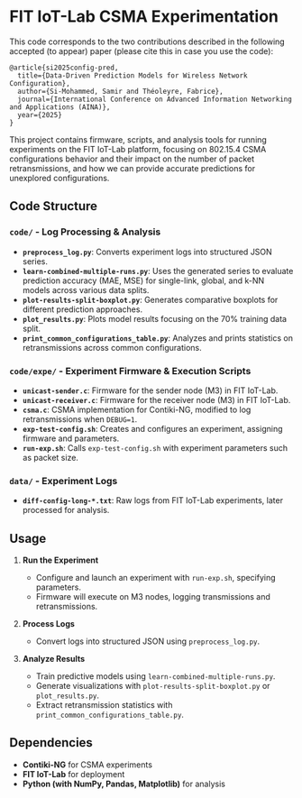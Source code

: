 # FIT IoT-Lab CSMA Experimentation

This code corresponds to the two contributions described in the following accepted (to appear) paper (please cite this in case you use the code):

```
@article{si2025config-pred,
  title={Data-Driven Prediction Models for Wireless Network Configuration},
  author={Si-Mohammed, Samir and Théoleyre, Fabrice},
  journal={International Conference on Advanced Information Networking and Applications (AINA)},
  year={2025}
}
```

This project contains firmware, scripts, and analysis tools for running experiments on the FIT IoT-Lab platform, focusing on 802.15.4 CSMA configurations behavior and their impact on the number of packet retransmissions, and how we can provide accurate predictions for unexplored configurations.

## Code Structure

### `code/` - Log Processing & Analysis

- **`preprocess_log.py`**: Converts experiment logs into structured JSON series.
- **`learn-combined-multiple-runs.py`**: Uses the generated series to evaluate prediction accuracy (MAE, MSE) for single-link, global, and k-NN models across various data splits.
- **`plot-results-split-boxplot.py`**: Generates comparative boxplots for different prediction approaches.
- **`plot_results.py`**: Plots model results focusing on the 70% training data split.
- **`print_common_configurations_table.py`**: Analyzes and prints statistics on retransmissions across common configurations.

### `code/expe/` - Experiment Firmware & Execution Scripts

- **`unicast-sender.c`**: Firmware for the sender node (M3) in FIT IoT-Lab.
- **`unicast-receiver.c`**: Firmware for the receiver node (M3) in FIT IoT-Lab.
- **`csma.c`**: CSMA implementation for Contiki-NG, modified to log retransmissions when `DEBUG=1`.
- **`exp-test-config.sh`**: Creates and configures an experiment, assigning firmware and parameters.
- **`run-exp.sh`**: Calls `exp-test-config.sh` with experiment parameters such as packet size.

### `data/` - Experiment Logs

- **`diff-config-long-*.txt`**: Raw logs from FIT IoT-Lab experiments, later processed for analysis.

## Usage

1. **Run the Experiment**  
   - Configure and launch an experiment with `run-exp.sh`, specifying parameters.
   - Firmware will execute on M3 nodes, logging transmissions and retransmissions.

2. **Process Logs**  
   - Convert logs into structured JSON using `preprocess_log.py`.

3. **Analyze Results**  
   - Train predictive models using `learn-combined-multiple-runs.py`.
   - Generate visualizations with `plot-results-split-boxplot.py` or `plot_results.py`.
   - Extract retransmission statistics with `print_common_configurations_table.py`.

## Dependencies

- **Contiki-NG** for CSMA experiments
- **FIT IoT-Lab** for deployment
- **Python (with NumPy, Pandas, Matplotlib)** for analysis